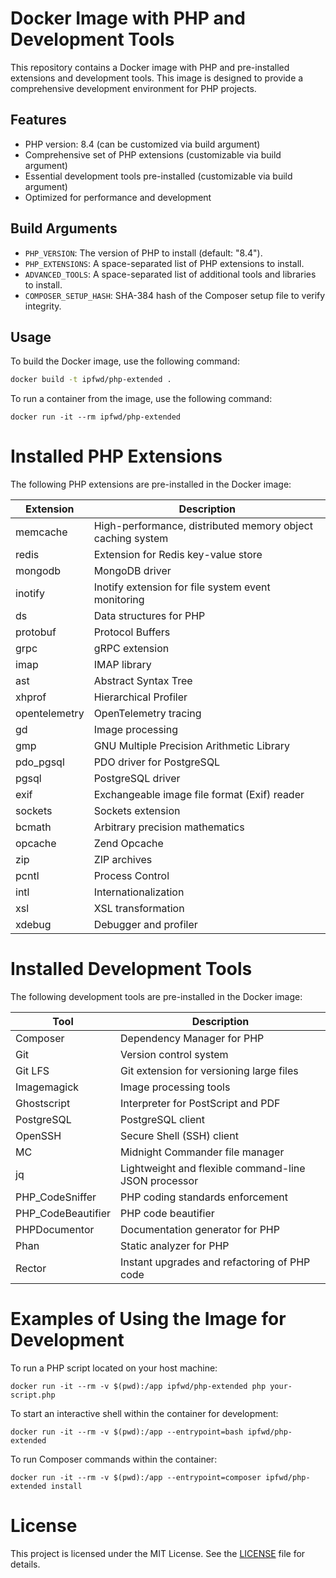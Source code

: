 # Docker Image with PHP and Development Tools

This repository contains a Docker image with PHP and pre-installed extensions and development tools. This image is designed to provide a comprehensive development environment for PHP projects.

## Features

- PHP version: 8.4 (can be customized via build argument)
- Comprehensive set of PHP extensions (customizable via build argument)
- Essential development tools pre-installed (customizable via build argument)
- Optimized for performance and development

## Build Arguments

- `PHP_VERSION`: The version of PHP to install (default: "8.4").
- `PHP_EXTENSIONS`: A space-separated list of PHP extensions to install.
- `ADVANCED_TOOLS`: A space-separated list of additional tools and libraries to install.
- `COMPOSER_SETUP_HASH`: SHA-384 hash of the Composer setup file to verify integrity.

## Usage

To build the Docker image, use the following command:

```sh
docker build -t ipfwd/php-extended .
```

To run a container from the image, use the following command:

```shell
docker run -it --rm ipfwd/php-extended
```

# Installed PHP Extensions

The following PHP extensions are pre-installed in the Docker image:

| Extension     | Description                                                |
|---------------|------------------------------------------------------------|
| memcache      | High-performance, distributed memory object caching system |
| redis         | Extension for Redis key-value store                        |
| mongodb       | MongoDB driver                                             |
| inotify       | Inotify extension for file system event monitoring         |
| ds            | Data structures for PHP                                    |
| protobuf      | Protocol Buffers                                           |
| grpc          | gRPC extension                                             |
| imap          | IMAP library                                               |
| ast           | Abstract Syntax Tree                                       |
| xhprof        | Hierarchical Profiler                                      |
| opentelemetry | OpenTelemetry tracing                                      |
| gd            | Image processing                                           |
| gmp           | GNU Multiple Precision Arithmetic Library                  |
| pdo_pgsql     | PDO driver for PostgreSQL                                  |
| pgsql         | PostgreSQL driver                                          |
| exif          | Exchangeable image file format (Exif) reader               |
| sockets       | Sockets extension                                          |
| bcmath        | Arbitrary precision mathematics                            |
| opcache       | Zend Opcache                                               |
| zip           | ZIP archives                                               |
| pcntl         | Process Control                                            |
| intl          | Internationalization                                       |
| xsl           | XSL transformation                                         |
| xdebug        | Debugger and profiler                                      |

# Installed Development Tools

The following development tools are pre-installed in the Docker image:

| Tool               | Description                                          |
|--------------------|------------------------------------------------------|
| Composer           | Dependency Manager for PHP                           |
| Git                | Version control system                               |
| Git LFS            | Git extension for versioning large files             |
| Imagemagick        | Image processing tools                               |
| Ghostscript        | Interpreter for PostScript and PDF                   |
| PostgreSQL         | PostgreSQL client                                    |
| OpenSSH            | Secure Shell (SSH) client                            |
| MC                 | Midnight Commander file manager                      |
| jq                 | Lightweight and flexible command-line JSON processor |
| PHP_CodeSniffer    | PHP coding standards enforcement                     |
| PHP_CodeBeautifier | PHP code beautifier                                  |
| PHPDocumentor      | Documentation generator for PHP                      |
| Phan               | Static analyzer for PHP                              |
| Rector             | Instant upgrades and refactoring of PHP code         |

# Examples of Using the Image for Development

To run a PHP script located on your host machine:

```shell
docker run -it --rm -v $(pwd):/app ipfwd/php-extended php your-script.php
```

To start an interactive shell within the container for development:

```shell
docker run -it --rm -v $(pwd):/app --entrypoint=bash ipfwd/php-extended
```

To run Composer commands within the container:

```shell
docker run -it --rm -v $(pwd):/app --entrypoint=composer ipfwd/php-extended install
```

# License

This project is licensed under the MIT License. See the [LICENSE](LICENSE) file for details.
